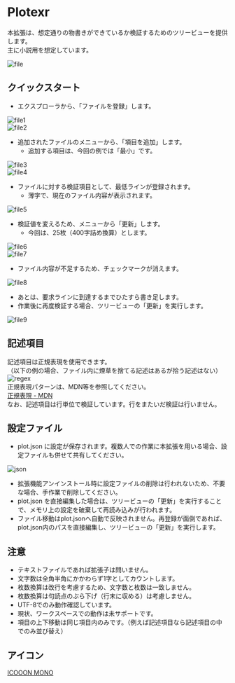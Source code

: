 Plotexr
===

本拡張は、想定通りの物書きができているか検証するためのツリービューを提供します。  
主に小説用を想定しています。  

![file](https://github.com/n-fukuju/plot-verifier-vsce/raw/master/images/feature.png)  


## クイックスタート
* エクスプローラから、「ファイルを登録」します。  

![file1](https://github.com/n-fukuju/plot-verifier-vsce/raw/master/images/feature-file1.png)  
![file2](https://github.com/n-fukuju/plot-verifier-vsce/raw/master/images/feature-file2.png)  

* 追加されたファイルのメニューから、「項目を追加」します。  
  * 追加する項目は、今回の例では「最小」です。  

![file3](https://github.com/n-fukuju/plot-verifier-vsce/raw/master/images/feature-file3.png)  
![file4](https://github.com/n-fukuju/plot-verifier-vsce/raw/master/images/feature-file4.png)  

* ファイルに対する検証項目として、最低ラインが登録されます。  
  * 薄字で、現在のファイル内容が表示されます。  

![file5](https://github.com/n-fukuju/plot-verifier-vsce/raw/master/images/feature-file5.png)  


* 検証値を変えるため、メニューから「更新」します。  
  * 今回は、25枚（400字詰め換算）とします。  
  
![file6](https://github.com/n-fukuju/plot-verifier-vsce/raw/master/images/feature-file6.png)  
![file7](https://github.com/n-fukuju/plot-verifier-vsce/raw/master/images/feature-file7.png)  

* ファイル内容が不足するため、チェックマークが消えます。  

![file8](https://github.com/n-fukuju/plot-verifier-vsce/raw/master/images/feature-file8.png)  

* あとは、要求ラインに到達するまでひたすら書き足します。  
* 作業後に再度検証する場合、ツリービューの「更新」を実行します。  

![file9](https://github.com/n-fukuju/plot-verifier-vsce/raw/master/images/feature-file9.png)  



## 記述項目
記述項目は正規表現を使用できます。  
（以下の例の場合、ファイル内に煙草を捨てる記述はあるが拾う記述はない）  
![regex](https://github.com/n-fukuju/plot-verifier-vsce/raw/master/images/feature-regex.png)  
正規表現パターンは、MDN等を参照してください。  
[正規表現 - MDN](https://developer.mozilla.org/ja/docs/Web/JavaScript/Guide/Regular_Expressions)  
なお、記述項目は行単位で検証しています。行をまたいだ検証は行いません。  

## 設定ファイル
* plot.json に設定が保存されます。複数人での作業に本拡張を用いる場合、設定ファイルも併せて共有してください。  

![json](https://github.com/n-fukuju/plot-verifier-vsce/raw/master/images/feature-json.png)   
* 拡張機能アンインストール時に設定ファイルの削除は行われないため、不要な場合、手作業で削除してください。
* plot.json を直接編集した場合は、ツリービューの「更新」を実行することで、メモリ上の設定を破棄して再読み込みが行われます。
* ファイル移動はplot.jsonへ自動で反映されません。再登録が面倒であれば、plot.json内のパスを直接編集し、ツリービューの「更新」を実行します。


## 注意
* テキストファイルであれば拡張子は問いません。
* 文字数は全角半角にかかわらず1字としてカウントします。
* 枚数換算は改行を考慮するため、文字数と枚数は一致しません。
* 枚数換算は句読点のぶら下げ（行末に収める）は考慮しません。
* UTF-8でのみ動作確認しています。
* 現状、ワークスペースでの動作は未サポートです。
* 項目の上下移動は同じ項目内のみです。（例えば記述項目なら記述項目の中でのみ並び替え）

## アイコン
[ICOOON MONO](https://icooon-mono.com/)  

